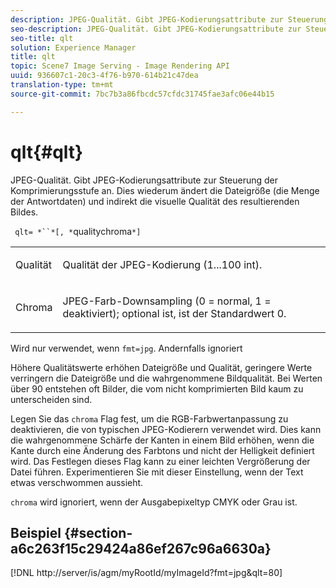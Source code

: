 ```yaml
---
description: JPEG-Qualität. Gibt JPEG-Kodierungsattribute zur Steuerung der Komprimierungsstufe an. Dies wiederum ändert die Dateigröße (die Menge der Antwortdaten) und indirekt die visuelle Qualität des resultierenden Bildes.
seo-description: JPEG-Qualität. Gibt JPEG-Kodierungsattribute zur Steuerung der Komprimierungsstufe an. Dies wiederum ändert die Dateigröße (die Menge der Antwortdaten) und indirekt die visuelle Qualität des resultierenden Bildes.
seo-title: qlt
solution: Experience Manager
title: qlt
topic: Scene7 Image Serving - Image Rendering API
uuid: 936607c1-20c3-4f76-b970-614b21c47dea
translation-type: tm+mt
source-git-commit: 7bc7b3a86fbcdc57cfdc31745fae3afc06e44b15

---
```



# qlt{#qlt}

JPEG-Qualität. Gibt JPEG-Kodierungsattribute zur Steuerung der Komprimierungsstufe an. Dies wiederum ändert die Dateigröße (die Menge der Antwortdaten) und indirekt die visuelle Qualität des resultierenden Bildes.

` qlt= *``*[, *`qualitychroma`*]`

<table id="simpletable_D080D15922CE4EF4B707282A4D45739A"> 
 <tr class="strow"> 
  <td class="stentry"> <p> <span class="codeph"> <span class="varname"> Qualität </span></span> </p> </td> 
  <td class="stentry"> <p>Qualität der JPEG-Kodierung (1...100 int). </p> </td> 
 </tr> 
 <tr class="strow"> 
  <td class="stentry"> <p> <span class="codeph"> <span class="varname"> Chroma </span></span> </p> </td> 
  <td class="stentry"> <p>JPEG-Farb-Downsampling (0 = normal, 1 = deaktiviert); optional ist, ist der Standardwert 0. </p> </td> 
 </tr> 
</table>

Wird nur verwendet, wenn `fmt=jpg`. Andernfalls ignoriert

Höhere Qualitätswerte erhöhen Dateigröße und Qualität, geringere Werte verringern die Dateigröße und die wahrgenommene Bildqualität. Bei Werten über 90 entstehen oft Bilder, die vom nicht komprimierten Bild kaum zu unterscheiden sind.

Legen Sie das `chroma` Flag fest, um die RGB-Farbwertanpassung zu deaktivieren, die von typischen JPEG-Kodierern verwendet wird. Dies kann die wahrgenommene Schärfe der Kanten in einem Bild erhöhen, wenn die Kante durch eine Änderung des Farbtons und nicht der Helligkeit definiert wird. Das Festlegen dieses Flag kann zu einer leichten Vergrößerung der Datei führen. Experimentieren Sie mit dieser Einstellung, wenn der Text etwas verschwommen aussieht.

`chroma` wird ignoriert, wenn der Ausgabepixeltyp CMYK oder Grau ist.

## Beispiel {#section-a6c263f15c29424a86ef267c96a6630a}

[!DNL http://server/is/agm/myRootId/myImageId?fmt=jpg&qlt=80]
